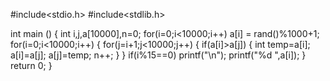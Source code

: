 #include<stdio.h>
#include<stdlib.h>

int main ()
{
 int i,j,a[10000],n=0;
 for(i=0;i<10000;i++)
 a[i] = rand()%1000+1;
 for(i=0;i<10000;i++)
 {
 for(j=i+1;j<10000;j++)
 {
 if(a[i]>a[j])
 {
 int temp=a[i];
 a[i]=a[j];
 a[j]=temp;
 n++;
 }
 }
 if(i%15==0)
 printf("\n");
 printf("%d ",a[i]);
 }
 return 0;
}
